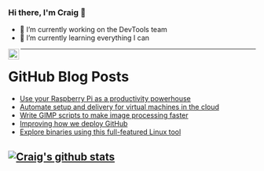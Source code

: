 ### Hi there, I'm Craig 👋

<!--
**CraigTeelFugro/CraigTeelFugro** is a ✨ _special_ ✨ repository because its `README.md` (this file) appears on your GitHub profile.

Here are some ideas to get you started:
-->

- 🔭 I’m currently working on the DevTools team
- 🌱 I’m currently learning everything I can

[<img align="left" alt="Craig Teel | LinkedIn" width="22px" src="https://cdn.jsdelivr.net/npm/simple-icons@v3/icons/linkedin.svg" />][linkedin]

---

# GitHub Blog Posts

<!-- BLOG-POST-LIST:START -->
- [Use your Raspberry Pi as a productivity powerhouse](https://opensource.com/article/21/1/raspberry-pi-productivity)
- [Automate setup and delivery for virtual machines in the cloud](https://opensource.com/article/21/1/testcloud-virtual-machines)
- [Write GIMP scripts to make image processing faster](https://opensource.com/article/21/1/gimp-scripting)
- [Improving how we deploy GitHub](https://github.blog/2021-01-25-improving-how-we-deploy-github/)
- [Explore binaries using this full-featured Linux tool](https://opensource.com/article/21/1/linux-radare2)
<!-- BLOG-POST-LIST:END -->

## [![Craig's github stats](https://github-readme-stats.vercel.app/api?username=craigteelfugro)](https://github.com/anuraghazra/github-readme-stats)


[linkedin]: https://linkedin.com/in/craig-teel-b8786771
